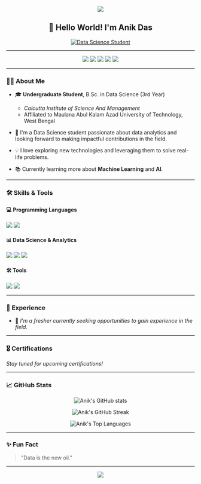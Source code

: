 <!-- Header -->
<p align="center">
  <img src="https://capsule-render.vercel.app/api?type=waving&color=0:EEFF00,100:a82da8&height=200&section=header&text=Hi+there,+I'm+Anik+Das!&fontSize=50&fontColor=ffffff&animation=fadeIn&fontAlignY=38"/>
</p>

<!-- Greeting -->
<h2 align="center">👋 Hello World! I'm Anik Das</h2>

<!-- About Me -->
<p align="center">
  <a href="#"><img src="https://img.shields.io/badge/Data%20Science%20Student%20-%2312100E.svg?&style=for-the-badge&logo=data:image/png;base64,iVBORw0KGgoAAAANSUhEUgAAABAAAAAQCAMAAAAoLQ9TAAAARVBMVEUAAAD///+lpaX29vfp6en7+/v8/PyQkJB0dHTw8PCgoKCLi4u2trYyMjLW1tbR0dHg4ODA4ODv7+/s7Ozg4OBiYmJTU1OCpJm/AAAAFHRSTlMAEAECBBgYKBkrMTM5QE85V19jeYGyAAAAZUlEQVQY02NgIAQYGBiYrGhgYGCAQJ9gqiXAmIsGhgYGCCIIOC8R4anRTYDsIBkaGFjbgcIhlimAgCONQ1AhZlZgDBhMaGJnZGSYSJGQUl6RkpKBUBgC1iHS/DsbcTWDAhQy5mBgAG2XC1qEefggAAAABJRU5ErkJggg==" alt="Data Science Student"/></a>
</p>

---

<!-- Social Media Links -->
<p align="center">
  <a href="mailto:anik.das.data.science@gmail.com"><img src="https://img.shields.io/badge/Email-D14836?style=for-the-badge&logo=gmail&logoColor=white"/></a>
  <a href="https://www.linkedin.com/in/anikdascodes/"><img src="https://img.shields.io/badge/LinkedIn-0077B5?style=for-the-badge&logo=linkedin&logoColor=white"/></a>
  <a href="https://x.com/AnikCodes"><img src="https://img.shields.io/badge/X-1DA1F2?style=for-the-badge&logo=x&logoColor=white"/></a>
  <a href="https://github.com/anikdascodes"><img src="https://img.shields.io/badge/GitHub-100000?style=for-the-badge&logo=github&logoColor=white"/></a>
  <a href="https://www.kaggle.com/anik0012"><img src="https://img.shields.io/badge/Kaggle-20BEFF?style=for-the-badge&logo=kaggle&logoColor=white"/></a>
</p>

---

<!-- About Section -->
### 👨‍💻 About Me

- 🎓 **Undergraduate Student**, B.Sc. in Data Science (3rd Year)
  - *Calcutta Institute of Science And Management*
  - Affiliated to Maulana Abul Kalam Azad University of Technology, West Bengal

- 🌱 I'm a Data Science student passionate about data analytics and looking forward to making impactful contributions in the field.

- 💡 I love exploring new technologies and leveraging them to solve real-life problems.

- 📚 Currently learning more about **Machine Learning** and **AI**.

---

<!-- Skills Section -->
### 🛠️ Skills & Tools

#### 💻 Programming Languages

<p>
  <img src="https://img.shields.io/badge/Python-3776AB?style=for-the-badge&logo=python&logoColor=white"/>
  <img src="https://img.shields.io/badge/SQL-CC2927?style=for-the-badge&logo=microsoft-sql-server&logoColor=white"/>
</p>

#### 📊 Data Science & Analytics

<p>
  <img src="https://img.shields.io/badge/Data%20Science-%2312100E.svg?&style=for-the-badge"/>
  <img src="https://img.shields.io/badge/Data%20Analytics-%23E4405F.svg?&style=for-the-badge"/>
  <img src="https://img.shields.io/badge/Statistics-%230072C6.svg?&style=for-the-badge"/>
</p>

#### 🛠️ Tools

<p>
  <img src="https://img.shields.io/badge/Excel-217346?style=for-the-badge&logo=microsoft-excel&logoColor=white"/>
  <img src="https://img.shields.io/badge/Power%20BI-F2C811?style=for-the-badge&logo=power%20bi&logoColor=black"/>
</p>

---

<!-- Projects Section -->
<!--### 💼 Projects

- 📊 **[Project Name](#)**  
  *Description of the project goes here. Keep it concise and engaging.*

- 🔍 **[Another Project](#)**  
  *Brief description highlighting the purpose and technologies used.*

*...More projects coming soon!*

--- -->

<!-- Experience Section -->
### 🌱 Experience

- 🎯 *I'm a fresher currently seeking opportunities to gain experience in the field.*

---

<!-- Certifications Section -->
### 🎖 Certifications

*Stay tuned for upcoming certifications!*

---

<!-- GitHub Stats -->
### 📈 GitHub Stats

<p align="center">
  <img src="https://github-readme-stats.vercel.app/api?username=anikdascodes&show_icons=true&theme=radical" alt="Anik's GitHub stats"/>
</p>

<p align="center">
  <img src="https://github-readme-streak-stats.herokuapp.com/?user=anikdascodes&theme=radical" alt="Anik's GitHub Streak"/>
</p>

<p align="center">
  <img src="https://github-readme-stats.vercel.app/api/top-langs/?username=anikdascodes&layout=compact&theme=radical" alt="Anik's Top Languages"/>
</p>

---

<!-- Quote or Fun Fact -->
### ✨ Fun Fact

> "Data is the new oil."

---

<!-- Footer -->
<p align="center">
  <img src="https://capsule-render.vercel.app/api?type=waving&color=0:a82da8,100:EEFF00&height=120&section=footer"/>
</p>
